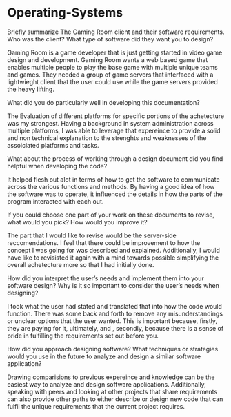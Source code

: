 # Operating-Systems

Briefly summarize The Gaming Room client and their software requirements. Who was the client? What type of software did they want you to design?

  Gaming Room is a game developer that is just getting started in video game design and development. Gaming Room wants a web based game that enables multiple people to play the base game with multiple unique teams and games. They needed a group of game servers that interfaced with a lightwieght client that the user could use while the game servers provided the heavy lifting.
  
What did you do particularly well in developing this documentation?

  The Evaluation of different platforms for specific portions of the achetecture was my strongest. Having a background in system administration across multiple platforms, I was able to leverage that expereince to provide a solid and non technical explanation to the strenghts and weaknesses of the assoiciated platforms and tasks.
  
What about the process of working through a design document did you find helpful when developing the code?

It helped flesh out alot in terms of how to get the software to communicate across the various functions and methods. By having a good idea of how the software was to operate, it influenced the details in how the parts of the program interacted with each out.

If you could choose one part of your work on these documents to revise, what would you pick? How would you improve it?

The part that I would like to revise would be the server-side reccomendations. I feel that there could be improvement to how the concept I was going for was described and explained. Additionally, I would have like to revisisted it again with a mind towards possible simplifying the overall achetecture more so that I had initially done.

How did you interpret the user’s needs and implement them into your software design? Why is it so important to consider the user’s needs when designing?

I took what the user had stated and translated that into how the code would function. There was some back and forth to remove any misunderstandings or unclear options that the user wanted. This is important because, firstly, they are paying for it, ultimately, and , secondly, because there is a sense of pride in fulfilling the requirements set out before you. 

How did you approach designing software? What techniques or strategies would you use in the future to analyze and design a similar software application?

Drawing comparisions to previous expereince and knowledge can be the easiest way to analyze and design software applications. Additionally, speaking with peers and looking at other projects that share requirements can also provide other paths to either describe or design new code that can fulfil the unique requirements that the current project requires. 
